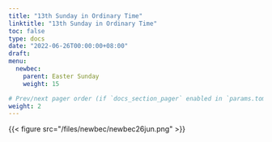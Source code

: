 ```yaml
---
title: "13th Sunday in Ordinary Time"
linktitle: "13th Sunday in Ordinary Time"
toc: false
type: docs
date: "2022-06-26T00:00:00+08:00"
draft:
menu:
  newbec:
    parent: Easter Sunday
    weight: 15

# Prev/next pager order (if `docs_section_pager` enabled in `params.toml`)
weight: 2
---
```


{{< figure src="/files/newbec/newbec26jun.png" >}}
